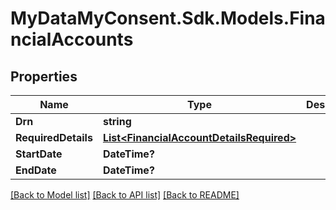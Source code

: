 # MyDataMyConsent.Sdk.Models.FinancialAccounts

## Properties

Name | Type | Description | Notes
------------ | ------------- | ------------- | -------------
**Drn** | **string** |  | [optional] 
**RequiredDetails** | [**List&lt;FinancialAccountDetailsRequired&gt;**](FinancialAccountDetailsRequired.md) |  | [optional] 
**StartDate** | **DateTime?** |  | [optional] 
**EndDate** | **DateTime?** |  | [optional] 

[[Back to Model list]](../README.md#documentation-for-models) [[Back to API list]](../README.md#documentation-for-api-endpoints) [[Back to README]](../README.md)

